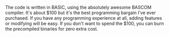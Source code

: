 The code is written in BASIC, using the absolutely awesome BASCOM compiler. It's about $100 but it's the best programming bargain I've ever purchased. If you have any programming experience at all, adding features or modifying will be easy. If you don't want to spend the $100, you can burn the precompiled binaries for zero extra cost.

